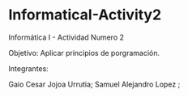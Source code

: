 # InformaticaI-Activity2
Informática I - Actividad Numero 2

Objetivo: Aplicar principios de porgramación.

Integrantes: 

Gaio Cesar Jojoa Urrutia; 
Samuel Alejandro Lopez
; 
